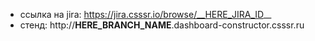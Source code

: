 - ссылка на jira: https://jira.csssr.io/browse/__HERE_JIRA_ID__
- стенд: http://__HERE_BRANCH_NAME__.dashboard-constructor.csssr.ru
